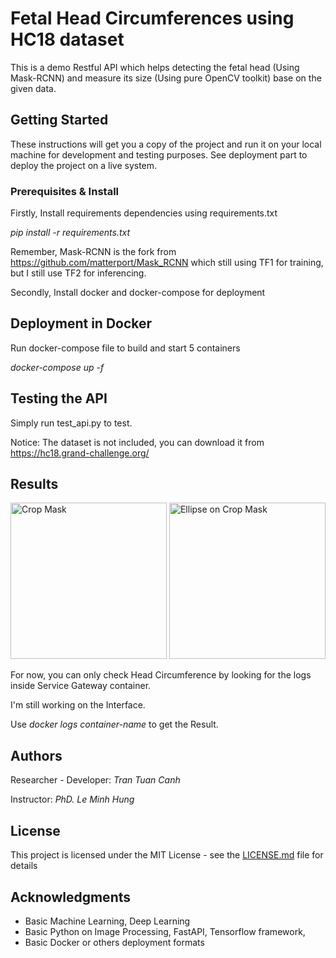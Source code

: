 # Fetal Head Circumferences using HC18 dataset

This is a demo Restful API which helps detecting the fetal head (Using Mask-RCNN) and measure its size (Using pure OpenCV toolkit) base on the given data.

## Getting Started

These instructions will get you a copy of the project and run it on your local machine for development and testing purposes. See deployment part to deploy the project on a live system.

### Prerequisites & Install

Firstly, Install requirements dependencies using requirements.txt

*pip install -r requirements.txt*

Remember, Mask-RCNN is the fork from https://github.com/matterport/Mask_RCNN which still using TF1 for training, but I still use TF2 for inferencing.

Secondly, Install docker and docker-compose for deployment

## Deployment in Docker

Run docker-compose file to build and start 5 containers

*docker-compose up -f*

## Testing the API

Simply run test_api.py to test.

Notice: The dataset is not included, you can download it from https://hc18.grand-challenge.org/

## Results

<img src="../master/Images/crop_mask.jpg" alt="Crop Mask" title="Crop Mask" width="250">  <img src="../master/Images/ellipse_on_crop_mask.jpg" alt="Ellipse on Crop Mask" title="Ellipse on Crop Mask" width="250">

For now, you can only check Head Circumference by looking for the logs inside Service Gateway container.

I'm still working on the Interface.

Use *docker logs container-name* to get the Result.

## Authors

Researcher - Developer: *Tran Tuan Canh* 

Instructor: *PhD. Le Minh Hung*

## License

This project is licensed under the MIT License - see the [LICENSE.md](LICENSE.md) file for details

## Acknowledgments

* Basic Machine Learning, Deep Learning
* Basic Python on Image Processing, FastAPI, Tensorflow framework, 
* Basic Docker or others deployment formats
